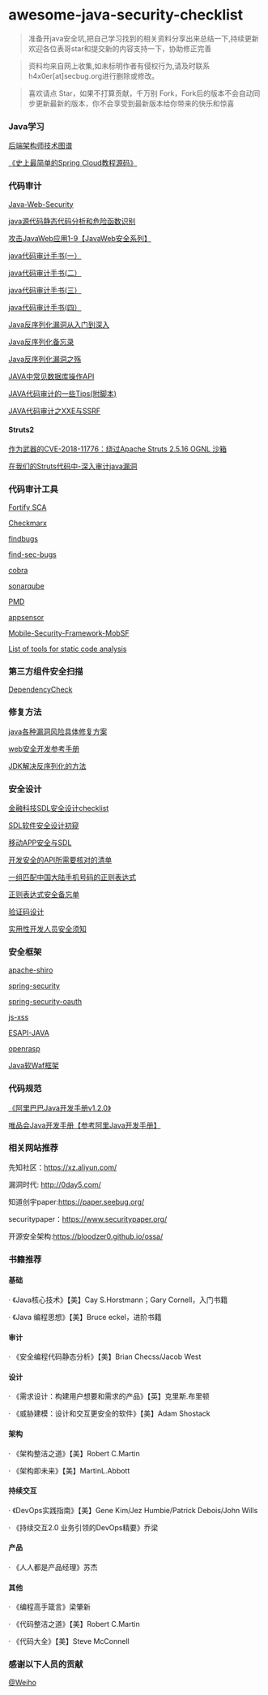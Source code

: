 # awesome-java-security-checklist

> 准备开java安全坑,把自己学习找到的相关资料分享出来总结一下,持续更新欢迎各位表哥star和提交新的内容支持一下，协助修正完善

> 资料均来自网上收集,如未标明作者有侵权行为,请及时联系h4x0er[at]secbug.org进行删除或修改。

> 喜欢请点 Star，如果不打算贡献，千万别 Fork，Fork后的版本不会自动同步更新最新的版本，你不会享受到最新版本给你带来的快乐和惊喜

### Java学习

[后端架构师技术图谱](https://github.com/xingshaocheng/architect-awesome)

[《史上最简单的Spring Cloud教程源码》](https://github.com/forezp/SpringCloudLearning)

### 代码审计
[Java-Web-Security](https://github.com/dschadow/Java-Web-Security)

[java源代码静态代码分析和危险函数识别](https://github.com/Cryin/JavaID)

[攻击JavaWeb应用1-9【JavaWeb安全系列】](https://xz.aliyun.com/t/1085) 

[java代码审计手书(一）](https://xz.aliyun.com/t/3358)

[java代码审计手书(二）](https://xz.aliyun.com/t/3372)

[java代码审计手书(三）](https://xz.aliyun.com/t/3416)

[java代码审计手书(四）](https://xz.aliyun.com/t/3460)

[Java反序列化漏洞从入门到深入](https://xz.aliyun.com/t/2041)

[Java反序列化备忘录](https://xz.aliyun.com/t/2042)

[Java反序列化漏洞之殇](https://xz.aliyun.com/t/2043)

[JAVA中常见数据库操作API](https://xz.aliyun.com/t/1634)

[JAVA代码审计的一些Tips(附脚本)](https://xz.aliyun.com/t/1633)

[JAVA代码审计之XXE与SSRF](https://xz.aliyun.com/t/2761)


#### Struts2

[作为武器的CVE-2018-11776：绕过Apache Struts 2.5.16 OGNL 沙箱](https://xz.aliyun.com/t/3395)

[在我们的Struts代码中-深入审计java漏洞](https://xz.aliyun.com/t/3144)


### 代码审计工具

[Fortify SCA](https://www.microfocus.com/en-us/products/static-code-analysis-sast/overview)

[Checkmarx](https://www.checkmarx.com/)

[findbugs](http://findbugs.sourceforge.net/)

[find-sec-bugs](https://github.com/find-sec-bugs/find-sec-bugs)

[cobra](https://github.com/WhaleShark-Team/cobra)

[sonarqube](https://github.com/SonarSource/sonarqube)

[PMD](https://maven.apache.org/plugins/maven-pmd-plugin/)

[appsensor](https://github.com/jtmelton/appsensor)

[Mobile-Security-Framework-MobSF](https://github.com/MobSF/Mobile-Security-Framework-MobSF)

[List of tools for static code analysis](https://en.wikipedia.org/wiki/List_of_tools_for_static_code_analysis#Java)


### 第三方组件安全扫描

[DependencyCheck](https://github.com/jeremylong/DependencyCheck)

### 修复方法

[java各种漏洞风险具体修复方案](https://github.com/wooyunwang/Fortify)

[web安全开发参考手册](https://www.maniac.vip/2017/08/web%E5%AE%89%E5%85%A8%E5%BC%80%E5%8F%91%E6%89%8B%E5%86%8C.html)

[JDK解决反序列化的方法](https://xz.aliyun.com/t/3210)


### 安全设计

[金融科技SDL安全设计checklist](https://xz.aliyun.com/t/2089)

[SDL软件安全设计初窥](https://xz.aliyun.com/t/226)

[移动APP安全与SDL](https://xz.aliyun.com/t/1185)

[开发安全的API所需要核对的清单](https://github.com/shieldfy/API-Security-Checklist/blob/master/README-zh.md)

[一组匹配中国大陆手机号码的正则表达式](https://github.com/VincentSit/ChinaMobilePhoneNumberRegex)

[正则表达式安全备忘单](https://github.com/attackercan/regexp-security-cheatsheet)

[验证码设计](https://github.com/Hibear/verify)

[实用性开发人员安全须知](https://github.com/FallibleInc/security-guide-for-developers)

### 安全框架

[apache-shiro](http://shiro.apache.org/)

[spring-security](https://github.com/spring-projects/spring-security)

[spring-security-oauth](https://github.com/spring-projects/spring-security-oauth)

[js-xss](https://github.com/leizongmin/js-xss)

[ESAPI-JAVA](https://github.com/ESAPI/esapi-java-legacy)

[openrasp](https://github.com/baidu/openrasp)

[Java软Waf框架](https://xz.aliyun.com/t/513)


### 代码规范

[《阿里巴巴Java开发手册v1.2.0》](https://xz.aliyun.com/t/1131)

[唯品会Java开发手册【参考阿里Java开发手册】](https://github.com/DarLiner/vjtools)


### 相关网站推荐

先知社区：https://xz.aliyun.com/

漏洞时代: http://0day5.com/

知道创宇paper:https://paper.seebug.org/

securitypaper：https://www.securitypaper.org/

开源安全架构:https://bloodzer0.github.io/ossa/


### 书籍推荐

#### 基础

· 《Java核心技术》【美】Cay S.Horstmann；Gary Cornell，入门书籍

· 《Java 编程思想》【美】Bruce eckel，进阶书籍

#### 审计

· 《安全编程代码静态分析》【美】Brian Checss/Jacob West

#### 设计

· 《需求设计：构建用户想要和需求的产品》【英】克里斯.布里顿

· 《威胁建模：设计和交互更安全的软件》【美】Adam Shostack

#### 架构

· 《架构整洁之道》【美】Robert C.Martin

· 《架构即未来》【美】MartinL.Abbott

#### 持续交互

· 《DevOps实践指南》【美】Gene Kim/Jez Humbie/Patrick Debois/John Wills

· 《持续交互2.0 业务引领的DevOps精要》乔梁

#### 产品

· 《人人都是产品经理》苏杰

#### 其他

· 《编程高手箴言》梁肇新

· 《代码整洁之道》【美】Robert C.Martin

· 《代码大全》【美】Steve McConnell
### 感谢以下人员的贡献

[@Weiho](http://github.com/zhaoweiho)
